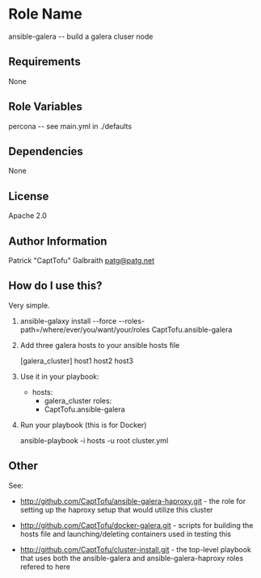 Role Name
========

ansible-galera -- build a galera cluser node

Requirements
------------

None

Role Variables
--------------

percona -- see main.yml in ./defaults

Dependencies
------------

None

License
-------

Apache 2.0

Author Information
------------------

Patrick "CaptTofu" Galbraith <patg@patg.net>

How do I use this?
------------------

Very simple. 

1. ansible-galaxy install --force --roles-path=/where/ever/you/want/your/roles CaptTofu.ansible-galera 

2. Add three galera hosts to your ansible hosts file

    [galera_cluster]
    host1
    host2
    host3

2. Use it in your playbook:


    - hosts: 
      - galera_cluster
    roles:
      - CaptTofu.ansible-galera

3. Run your playbook (this is for Docker)

    ansible-playbook -i hosts -u root cluster.yml

Other
------

See: 

- http://github.com/CaptTofu/ansible-galera-haproxy.git - the role for setting up the haproxy setup that would utilize this cluster

- http://github.com/CaptTofu/docker-galera.git - scripts for building the hosts file and launching/deleting containers used in testing this

- http://github.com/CaptTofu/cluster-install.git - the top-level playbook that uses both the ansible-galera and ansible-galera-haproxy roles refered to here 
